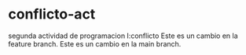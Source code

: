 # conflicto-act
segunda actividad de programacion I:conflicto
Este es un cambio en la feature branch.
Este es un cambio en la main branch.

